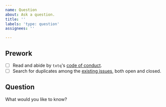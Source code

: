 ```yaml
---
name: Question
about: Ask a question.
title: ''
labels: 'type: question'
assignees: ''

---
```


## Prework

- [ ] Read and abide by `txtq`'s [code of conduct](https://github.com/wlandau/txtq/blob/main/CODE_OF_CONDUCT.md).
- [ ] Search for duplicates among the [existing issues](https://github.com/wlandau/txtq/issues), both open and closed.

## Question

What would you like to know?
